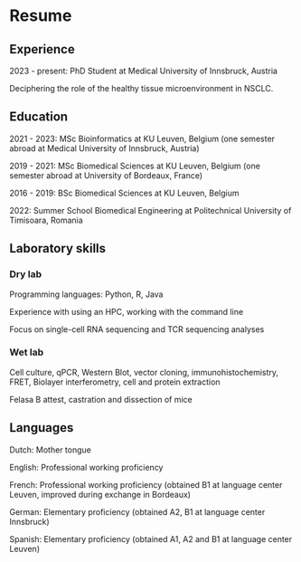 # Resume

## Experience

2023 - present: PhD Student at Medical University of Innsbruck, Austria

Deciphering the role of the healthy tissue microenvironment in NSCLC. 

## Education

2021 - 2023: MSc Bioinformatics at KU Leuven, Belgium
(one semester abroad at Medical University of Innsbruck, Austria)

2019 - 2021: MSc Biomedical Sciences at KU Leuven, Belgium
(one semester abroad at University of Bordeaux, France)

2016 - 2019: BSc Biomedical Sciences at KU Leuven, Belgium

2022: Summer School Biomedical Engineering at Politechnical University of Timisoara, Romania

## Laboratory skills
### Dry lab
Programming languages: Python, R, Java

Experience with using an HPC, working with the command line

Focus on single-cell RNA sequencing and TCR sequencing analyses

### Wet lab
Cell culture, qPCR, Western Blot, vector cloning, immunohistochemistry, FRET, Biolayer interferometry, cell and protein extraction

Felasa B attest, castration and dissection of mice

## Languages

Dutch: Mother tongue

English: Professional working proficiency

French: Professional working proficiency (obtained B1 at language center Leuven, improved during exchange in Bordeaux)

German: Elementary proficiency (obtained A2, B1 at language center Innsbruck)

Spanish: Elementary proficiency (obtained A1, A2 and B1 at language center Leuven)
